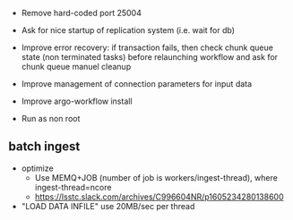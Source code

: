 - Remove hard-coded port 25004
- Ask for nice startup of replication system (i.e. wait for db)
- Improve error recovery: if transaction fails, then check chunk queue state (non terminated tasks) before relaunching workflow and ask for chunk queue manuel cleanup

- Improve management of connection parameters for input data
- Improve argo-workflow install
- Run as non root

## batch ingest

- optimize
  - Use MEMQ+JOB (number of job is workers/ingest-thread), where ingest-thread=ncore
  - https://lsstc.slack.com/archives/C996604NR/p1605234280138600
- "LOAD DATA INFILE" use 20MB/sec per thread


